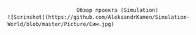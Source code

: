                           Обзор проекта (Simulation)
	![Scrinshot](https://github.com/AleksandrKamen/Simulation-World/blob/master/Picture/Сим.jpg)
  
